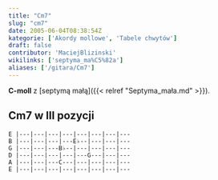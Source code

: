 ```yaml
---
title: "Cm7"
slug: "cm7"
date: 2005-06-04T08:38:54Z
kategorie: ['Akordy mollowe', 'Tabele chwytów']
draft: false
contributor: 'MaciejBlizinski'
wikilinks: ['septyma_ma%C5%82a']
aliases: ['/gitara/Cm7']
---
```

**C-moll** z [septymą małą]({{< relref "Septyma_mała.md" >}}).

## Cm7 w III pozycji


```
E |---|---|---|---|---|---|---|---
B |---|---|---|---E♭--|---|---|---
G |---|---|---B♭--|---|---|---|---
D |---|---|---|---|---G---|---|---
A |---|---|---C---|---|---|---|---
E |---|---|---|---|---|---|---|---
```



